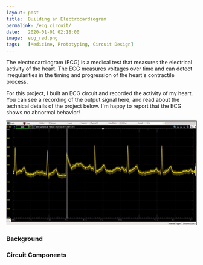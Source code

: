 ```yaml
---
layout: post
title:  Building an Electrocardiogram
permalink: /ecg_circuit/
date:   2020-01-01 02:18:00
image:  ecg_red.png
tags:   [Medicine, Prototyping, Circuit Design]
---
```


The electrocardiogram (ECG) is a medical test that measures the electrical activity of the heart. The ECG measures voltages over time and can detect irregularities in the timing and progression of the heart's contractile process.

For this project, I built an ECG circuit and recorded the activity of my heart. You can see a recording of the output signal here, and read about the technical details of the project below. I'm happy to report that the ECG shows no abnormal behavior!

<div class="post-flex-display">
    <img src="/img/ecg_output.gif" alt="ECG">
</div>

### Background



### Circuit Components
